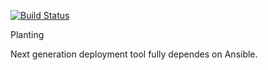 [![Build Status](https://travis-ci.org/yt-nebula/planting.svg?branch=develop)](https://travis-ci.org/yt-nebula/planting)

Planting

Next generation deployment tool fully dependes on Ansible.